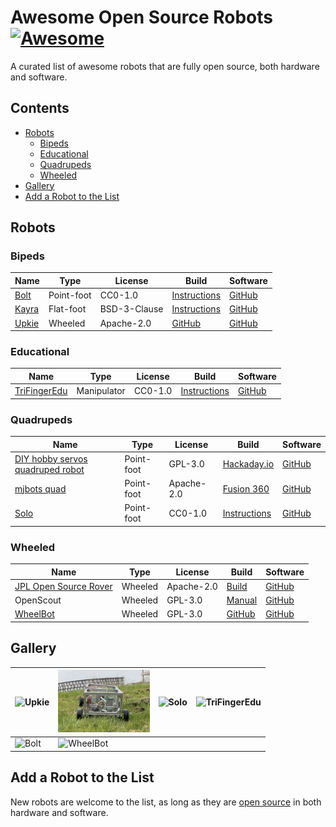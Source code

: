 # Awesome Open Source Robots [![Awesome](https://awesome.re/badge.svg)](https://awesome.re)

A curated list of awesome robots that are fully open source, both hardware and software.

## Contents

* [Robots](#robots)
    * [Bipeds](#bipeds)
    * [Educational](#educational)
    * [Quadrupeds](#quadrupeds)
    * [Wheeled](#wheeled)
* [Gallery](#gallery)
* [Add a Robot to the List](#add-a-robot-to-the-list)

## Robots

### Bipeds

| Name | Type       | License    | Build | Software |
|------|------------|------------|-------|----------|
| [Bolt](https://www.youtube.com/watch?v=x2jYQdjT_es) | Point-foot | CC0-1.0 | [Instructions](https://github.com/open-dynamic-robot-initiative/open_robot_actuator_hardware/blob/master/mechanics/biped_6dof_v1/README.md#biped-robot-6dof-v1) | [GitHub](https://github.com/orgs/open-dynamic-robot-initiative/repositories?for=bolt) |
| [Kayra](https://youtu.be/ZpM4JqCai9M) | Flat-foot | BSD-3-Clause | [Instructions](https://kayra.org/en/1-how-to-build/build-overview) | [GitHub](https://github.com/assadollahi/kayra) |
| [Upkie](https://hackaday.io/project/185729-upkie-wheeled-biped-robot) | Wheeled | Apache-2.0 | [GitHub](https://github.com/tasts-robots/build_upkie) | [GitHub](https://github.com/tasts-robots/upkie_locomotion) |

### Educational

| Name  | Type          | License    | Build | Software |
|-------|---------------|------------|-------|----------|
| [TriFingerEdu](https://webdav.tuebingen.mpg.de/trifinger/) | Manipulator | CC0-1.0 | [Instructions](https://github.com/open-dynamic-robot-initiative/open_robot_actuator_hardware/blob/master/mechanics/tri_finger_edu_v1/README.md#trifingeredu-v1) | [GitHub](https://github.com/orgs/open-dynamic-robot-initiative/repositories?for=trifinger_edu) |

### Quadrupeds

| Name  | Type          | License    | Build | Software |
|-------|---------------|------------|-------|----------|
| [DIY hobby servos quadruped robot](https://hackaday.io/project/171456-diy-hobby-servos-quadruped-robot) | Point-foot | GPL-3.0 | [Hackaday.io](https://hackaday.io/project/171456/instructions) | [GitHub](https://github.com/miguelasd688/4-legged-robot-model) |
| [mjbots quad](https://hackaday.io/project/167845-mjbots-quad) | Point-foot | Apache-2.0 | [Fusion 360](https://myhub.autodesk360.com/ue2cb4876/g/shares/SH56a43QTfd62c1cd968fcf1b110c6f45fbb) | [GitHub](https://github.com/mjbots/quad/) |
| [Solo](https://www.youtube.com/watch?v=VjpmQ9MsLKg) | Point-foot | CC0-1.0 | [Instructions](https://github.com/open-dynamic-robot-initiative/open_robot_actuator_hardware/blob/master/mechanics/quadruped_robot_12dof_v1/README.md#quadruped-robot-12dof-v1) | [GitHub](https://github.com/orgs/open-dynamic-robot-initiative/repositories?for=solo) |

### Wheeled

| Name      | Type    | License | Build | Software |
|-----------|---------|---------|-------|----------|
| [JPL Open Source Rover](https://opensourcerover.jpl.nasa.gov/) | Wheeled | Apache-2.0 | [Build](https://github.com/nasa-jpl/open-source-rover#rover-build-roadmap) | [GitHub](https://github.com/nasa-jpl/osr-rover-code) |
| OpenScout | Wheeled | GPL-3.0 | [Manual](https://github.com/cbedio/OpenScout/blob/main/Documentation/CAD_Files/Instruction_Manual/InstructionManual.pdf) | [GitHub](https://github.com/cbedio/OpenScout) |
| [WheelBot](https://sites.google.com/view/wheelbot) | Wheeled | GPL-3.0 | [GitHub](https://github.com/AndReGeist/wheelbot-v2.5) | [GitHub](https://github.com/AndReGeist/wheelbot-v2.5/tree/main/firmware) |

## Gallery

| <img src="https://user-images.githubusercontent.com/1189580/172118225-dfb4c6e6-d56b-4d37-9bd2-56370cc25a35.png" alt="Upkie" height="100"> | <img src="https://github.com/cbedio/OpenScout/blob/main/Documentation/Images/agriscout_incline.png" alt="OpenScout" height="100"> | <img src="https://raw.githubusercontent.com/open-dynamic-robot-initiative/open_robot_actuator_hardware/master/mechanics/quadruped_robot_12dof_v1/images/solo12_8.jpg" alt="Solo" height="100"> | <img src="https://raw.githubusercontent.com/open-dynamic-robot-initiative/open_robot_actuator_hardware/master/mechanics/tri_finger_edu_v1/images/manipulator_platform_1.jpg" alt="TriFingerEdu" height="100"> |
|--|--|--|--|
| <img src="https://raw.githubusercontent.com/open-dynamic-robot-initiative/open_robot_actuator_hardware/master/mechanics/biped_6dof_v1/images/biped_3.jpg" alt="Bolt" height="100"> | <img src="https://user-images.githubusercontent.com/1189580/235462247-90e2f20b-1159-4989-b1c8-911d1e334b7e.png" alt="WheelBot" height="100"> |  |  |  |

## Add a Robot to the List

New robots are welcome to the list, as long as they are [open source](CONTRIBUTING.md) in both hardware and software.
